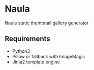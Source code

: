 # Naula

Naula static thumbnail gallery generator


## Requirements
* Python3
* Pillow or fallback with ImageMagic
* Jinja2 template engine
